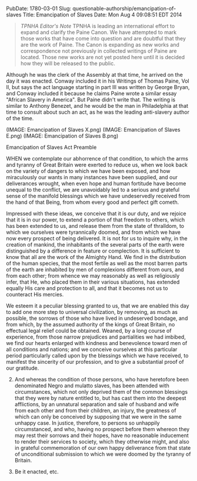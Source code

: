 PubDate: 1780-03-01
Slug: questionable-authorship/emancipation-of-slaves
Title: Emancipation of Slaves
Date: Mon Aug  4 09:08:51 EDT 2014

> *TPNHA Editor's Note*
> TPNHA is leading an international effort to expand and clarify the
> Paine Canon. We have attempted to mark those works that have come into
> question and are doubtful that they are the work of Paine. The Canon
> is expanding as new works and correspondence not previously in
> collected writings of Paine are located. Those new works are not yet
> posted here until it is decided how they will be released to the
> public.

   Although he was the clerk of the Assembly at that time, he arrived on the day it was enacted. Conway included it 
   in his Writings of Thomas Paine, Vol II, but says the act language starting in part III was written by George Bryan, 
   and Conway included it because he claims Paine wrote a similar essay "African Slavery in America". But Paine didn't 
   write that. The writing is similar to Anthony Benezet, and he would be the man in Philadelphia at that time to consult 
   about such an act, as he was the leading anti-slavery author of the time. 
   
   (IMAGE: Emancipation of Slaves X.png)  (IMAGE: Emancipation of Slaves E.png)  (IMAGE: Emancipation of Slaves B.png)

   Emancipation of Slaves Act Preamble
  
   WHEN we contemplate our abhorrence of that condition, to which the arms
   and tyranny of Great Britain were exerted to reduce us, when we look back
   on the variety of dangers to which we have been exposed, and how
   miraculously our wants in many instances have been supplied, and our
   deliverances wrought, when even hope and human fortitude have become
   unequal to the conflict, we are unavoidably led to a serious and grateful
   sense of the manifold blessings which we have undeservedly received from
   the hand of that Being, from whom every good and perfect gift cometh.

   Impressed with these ideas, we conceive that it is our duty, and we
   rejoice that it is in our power, to extend a portion of that freedom to
   others, which has been extended to us, and release them from the state of
   thralldom, to which we ourselves were tyrannically doomed, and from which
   we have now every prospect of being delivered. It is not for us to inquire
   why, in the creation of mankind, the inhabitants of the several parts of
   the earth were distinguished by a difference in feature or complection. It
   is sufficient to know that all are the work of the Almighty Hand. We find
   in the distribution of the human species, that the most fertile as well as
   the most barren parts of the earth are inhabited by men of complexions
   different from ours, and from each other; from whence we may reasonably as
   well as religiously infer, that He, who placed them in their various
   situations, has extended equally His care and protection to all, and that
   it becomes not us to counteract His mercies.

   We esteem it a peculiar blessing granted to us, that we are enabled this
   day to add one more step to universal civilization, by removing, as much
   as possible, the sorrows of those who have lived in undeserved bondage,
   and from which, by the assumed authority of the kings of Great Britain, no
   effectual legal relief could be obtained. Weaned, by a long course of
   experience, from those narrow prejudices and partialities we had imbibed,
   we find our hearts enlarged with kindness and benevolence toward men of
   all conditions and nations; and we conceive ourselves at this particular
   period particularly called upon by the blessings which we have received,
   to manifest the sincerity of our profession, and to give a substantial
   proof of our gratitude.

   2. And whereas the condition of those persons, who have heretofore been
   denominated Negro and mulatto slaves, has been attended with
   circumstances, which not only deprived them of the common blessings that
   they were by nature entitled to, but has cast them into the deepest
   afflictions, by an unnatural separation and sale of husband and wife from
   each other and from their children, an injury, the greatness of which can
   only be conceived by supposing that we were in the same unhappy case. In
   justice, therefore, to persons so unhappily circumstanced, and who, having
   no prospect before them whereon they may rest their sorrows and their
   hopes, have no reasonable inducement to render their services to society,
   which they otherwise might, and also in grateful commemoration of our own
   happy deliverance from that state of unconditional submission to which we
   were doomed by the tyranny of Britain.

   3. Be it enacted, etc.



